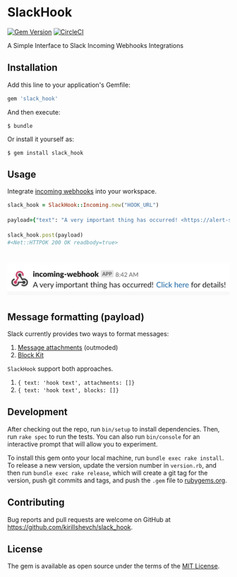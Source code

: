 # SlackHook

[![Gem Version](https://badge.fury.io/rb/slack_hook.svg)](https://badge.fury.io/rb/slack_hook)
[![CircleCI](https://circleci.com/gh/kirillshevch/slack_hook.svg?style=svg)](https://circleci.com/gh/kirillshevch/slack_hook)


A Simple Interface to Slack Incoming Webhooks Integrations

## Installation

Add this line to your application's Gemfile:

```ruby
gem 'slack_hook'
```

And then execute:

    $ bundle

Or install it yourself as:

    $ gem install slack_hook

## Usage

Integrate [incoming webhooks](https://slack.com/apps/A0F7XDUAZ-incoming-webhooks) into your workspace.

```ruby
slack_hook = SlackHook::Incoming.new("HOOK_URL")

payload={"text": "A very important thing has occurred! <https://alert-system.com/alerts/1234|Click here> for details!"}

slack_hook.post(payload)
#<Net::HTTPOK 200 OK readbody=true>
```

# <img src='https://github.com/kirillshevch/slack_hook/blob/master/example.jpg' alt='Incoming Hook Example' />

## Message formatting (payload)

Slaсk currently provides two ways to format messages:

1. [Message attachments](https://api.slack.com/docs/outmoded-messaging) (outmoded)
2. [Block Kit](https://api.slack.com/block-kit)

`SlackHook` support both approaches.

1. `{ text: 'hook text', attachments: []}`
1. `{ text: 'hook text', blocks: []}`

## Development

After checking out the repo, run `bin/setup` to install dependencies. Then, run `rake spec` to run the tests. You can also run `bin/console` for an interactive prompt that will allow you to experiment.

To install this gem onto your local machine, run `bundle exec rake install`. To release a new version, update the version number in `version.rb`, and then run `bundle exec rake release`, which will create a git tag for the version, push git commits and tags, and push the `.gem` file to [rubygems.org](https://rubygems.org).

## Contributing

Bug reports and pull requests are welcome on GitHub at https://github.com/kirillshevch/slack_hook.

## License

The gem is available as open source under the terms of the [MIT License](https://opensource.org/licenses/MIT).

